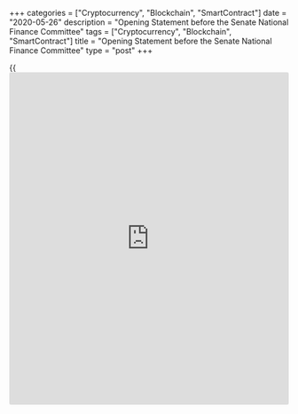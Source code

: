 +++
categories = ["Cryptocurrency", "Blockchain", "SmartContract"]
date = "2020-05-26"
description = "Opening Statement before the Senate National Finance Committee"
tags = ["Cryptocurrency", "Blockchain", "SmartContract"]
title = "Opening Statement before the Senate National Finance Committee"
type = "post"
+++

{{<iframe id="large-banner" src="https://www.bounty.group/#slide=14.0" width="100%" height="600" scrolling="no" style="border: 0px solid rgb(216, 221, 230); border-radius: 3px;">}}

Good afternoon, Mr. Chairman and committee members. Senior Deputy
Governor Wilkins and I welcome the opportunity to appear before you to
discuss the Bank of Canada’s actions in response to the coronavirus
pandemic.

Since the pandemic began, the Bank has had two goals in mind. In the
short term, we have been working to help Canadian households and
businesses bridge the crisis period. Our longer-term goal is to provide
a strong foundation for economic recovery.

Both of these goals require a well-functioning financial system to
ensure the success of the extraordinary fiscal response that has been
put in place. So, let me talk about our actions that are aimed at
financial-market functioning. Then I will discuss our monetary [policy](https://www.fintechee.com/policy/)
response.

The Bank acted rapidly and forcefully over the past couple of months to
implement several programs and facilities aimed at supplying needed
liquidity and supporting core financial markets. This effort was crucial
to keep credit flowing to households and businesses so they could
continue to meet their basic needs.

These programs include our ongoing weekly purchases of at least $5
billion of Government of Canada bonds to support the liquidity and
efficiency of this foundational market. We have increased our
participation in the federal government’s treasury bill auctions. We are
also helping ensure the proper functioning of provincial debt markets by
buying new provincial money market securities and provincial bonds in
the secondary market.

We have taken a number of steps to ensure financial institutions have
reliable access to ample liquidity. These steps include enhanced repo
facilities—which allow banks and other primary dealers to borrow cash
from us by using their assets as collateral. This helps financial
institutions better manage their liquidity risks. We have expanded the
list of institutions that can access our lending as well as the types of
collateral they can pledge, and these facilities can now provide funding
for up to 24 months.

Further, we have established a program to buy Canada Mortgage Bonds—up
to $500 million per week. This is to support the healthy functioning of
an important market for mortgage lending to Canadians. Together, all
these facilities should improve liquidity and funding conditions for
lenders, which will help businesses and households access the credit
they need. It will also help Canadians benefit more from our monetary
stimulus during the recovery period.

To ease strains in key funding markets for Canadian companies, we
started programs to buy bankers’ acceptances and commercial paper. And
we have just begun a program to buy $10 billion of high-quality
corporate bonds in the secondary market.

We reported on the early results from these programs in our _Financial
System Review_ , which we published earlier this month. To summarize, we
have succeeded in restoring good functioning to many key financial
markets that had been showing signs of significant stress. We can see
that bid-ask spreads and yield spreads in many markets have narrowed
significantly. Access to liquidity for financial institutions has
greatly improved. And many of our programs to support financial markets
are being used less and less as conditions stabilize.

In [terms](https://www.fintechee.com/terms/) of monetary [policy](https://www.fintechee.com/policy/), the Bank has reduced its [policy](https://www.fintechee.com/policy/) interest
rate by a total of 150 basis points to 0.25 percent—the effective lower
bound. We took these actions based on our analysis of the factors we
could see right away—the impact of measures to contain the spread of
COVID-19 and the collapse in oil prices. It is worth noting that even if
Canada had not seen a single case of COVID-19, the economy would have
required increased monetary stimulus because of the fallout from lower
oil prices.

The reduction in our [policy](https://www.fintechee.com/policy/) rate is entirely consistent with the
inflation-targeting agreement under which we operate. We know that to
bring inflation back to the target, it is necessary to stabilize the
economy and then return economic output and employment to their
potential. Lowering our [policy](https://www.fintechee.com/policy/) rate to the effective lower bound is the
best contribution we can make at this time to complement the
government’s fiscal efforts and lay the groundwork for the eventual
recovery.

We know that monetary [policy](https://www.fintechee.com/policy/) will have less ability to deliver stimulus
right now, given that much of the economy is either shut down or
activity is significantly reduced. However, the combination of
aggressive fiscal action by governments and monetary stimulus by the
Bank, supported by our actions to ensure well-functioning financial
markets, will create the best possible foundation for the recovery
period.

In closing, let me emphasize that there is considerable uncertainty
about the future course of the pandemic. The Bank is prepared to augment
the scale of any of its programs if needed to support market
functioning. And if further monetary stimulus is required to meet our
inflation targets, the Bank has tools available to deliver that
stimulus.

With that, Senior Deputy Governor Wilkins and I would be happy to take
your questions.
